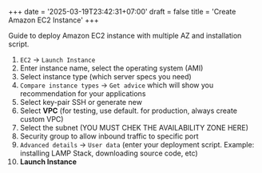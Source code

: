 +++
date = '2025-03-19T23:42:31+07:00'
draft = false
title = 'Create Amazon EC2 Instance'
+++

Guide to deploy Amazon EC2 instance with multiple AZ and installation script.

1. `EC2` -> `Launch Instance`
2. Enter instance name, select the operating system (AMI)
3. Select instance type (which server specs you need)
4. `Compare instance types` -> `Get advice` which will show you recommendation for your applications
5. Select key-pair SSH or generate new
6. Select **VPC** (for testing, use default. for production, always create custom VPC)
7. Select the subnet (YOU MUST CHEK THE AVAILABILITY ZONE HERE)
8. Security group to allow inbound traffic to specific port
9. `Advanced details` -> `User data` (enter your deployment script. Example: installing LAMP Stack, downloading source code, etc)
10. **Launch Instance**
